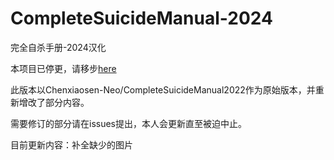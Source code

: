 # CompleteSuicideManual-2024
完全自杀手册-2024汉化

本项目已停更，请移步[here](https://github.com/Roberta001/CompleteSuicideManual-2025)

此版本以Chenxiaosen-Neo/CompleteSuicideManual2022作为原始版本，并重新增改了部分内容。

需要修订的部分请在issues提出，本人会更新直至被迫中止。

目前更新内容：补全缺少的图片
